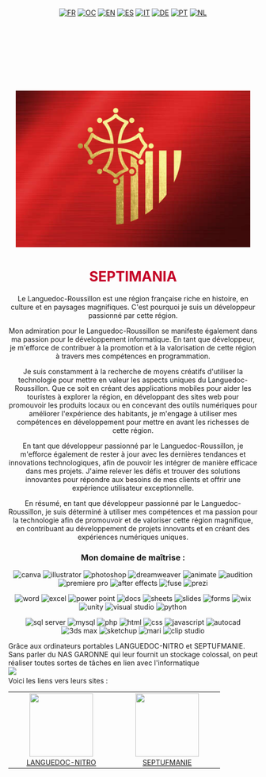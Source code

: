 <p style="margin: 15px;" align="center">
  <a href="https://github.com/Septimania/septimania/blob/main/README_FR.md"><img src="https://upload.wikimedia.org/wikipedia/commons/thumb/c/c3/Flag_of_France.svg/800px-Flag_of_France.svg.png" alt="FR" height="32px"></a>
  <a href="https://github.com/Septimania/septimania/blob/main/README_OC.md"><img src="https://upload.wikimedia.org/wikipedia/commons/thumb/4/45/Flag_of_Occitania.svg/320px-Flag_of_Occitania.svg.png" alt="OC" height="32px"></a>
  <a href="https://github.com/Septimania/septimania/blob/main/README_EN.md"><img src="https://upload.wikimedia.org/wikipedia/commons/thumb/8/83/Flag_of_the_United_Kingdom_%283-5%29.svg/320px-Flag_of_the_United_Kingdom_%283-5%29.svg.png" alt="EN" height="32px"></a>
  <a href="https://github.com/Septimania/septimania/blob/main/README_ES.md"><img src="https://upload.wikimedia.org/wikipedia/commons/thumb/9/9a/Flag_of_Spain.svg/320px-Flag_of_Spain.svg.png?uselang=fr" alt="ES" height="32px"></a>
  <a href="https://github.com/Septimania/septimania/blob/main/README_IT.md"><img src="https://upload.wikimedia.org/wikipedia/commons/thumb/0/03/Flag_of_Italy.svg/320px-Flag_of_Italy.svg.png" alt="IT" height="32px"></a>
  <a href="https://github.com/Septimania/septimania/blob/main/README_DE.md"><img src="https://upload.wikimedia.org/wikipedia/commons/thumb/b/ba/Flag_of_Germany.svg/320px-Flag_of_Germany.svg.png" alt="DE" height="32px"></a>
  <a href="https://github.com/Septimania/septimania/blob/main/README_PT.md"><img src="https://upload.wikimedia.org/wikipedia/commons/thumb/5/5c/Flag_of_Portugal.svg/320px-Flag_of_Portugal.svg.png?uselang=fr" alt="PT" height="32px"></a>
  <a href="https://github.com/Septimania/septimania/blob/main/README_NL.md"><img src="https://upload.wikimedia.org/wikipedia/commons/thumb/2/20/Flag_of_the_Netherlands.svg/320px-Flag_of_the_Netherlands.svg.png" alt="NL" height="32px"></a>
</p>

<br />
<br />
<br />
<br />
<br />
<br />
<br />
<p style="margin: 15px;" align="center">
  <img src="https://github.com/Septimania/septimania/blob/main/Drapeau.png">
</p>

<h1 align="center" style="font-weight: black; color: #C40026;">SEPTIMANIA</h1>

<p style="margin: 15px;" align="center">
<div align="center">Le Languedoc-Roussillon est une région française riche en histoire, en culture et en paysages magnifiques. C'est pourquoi je suis un développeur passionné par cette région.<br />

Mon admiration pour le Languedoc-Roussillon se manifeste également dans ma passion pour le développement informatique. En tant que développeur, je m'efforce de contribuer à la promotion et à la valorisation de cette région à travers mes compétences en programmation.<br />

Je suis constamment à la recherche de moyens créatifs d'utiliser la technologie pour mettre en valeur les aspects uniques du Languedoc-Roussillon. Que ce soit en créant des applications mobiles pour aider les touristes à explorer la région, en développant des sites web pour promouvoir les produits locaux ou en concevant des outils numériques pour améliorer l'expérience des habitants, je m'engage à utiliser mes compétences en développement pour mettre en avant les richesses de cette région.<br />

En tant que développeur passionné par le Languedoc-Roussillon, je m'efforce également de rester à jour avec les dernières tendances et innovations technologiques, afin de pouvoir les intégrer de manière efficace dans mes projets. J'aime relever les défis et trouver des solutions innovantes pour répondre aux besoins de mes clients et offrir une expérience utilisateur exceptionnelle.<br />

En résumé, en tant que développeur passionné par le Languedoc-Roussillon, je suis déterminé à utiliser mes compétences et ma passion pour la technologie afin de promouvoir et de valoriser cette région magnifique, en contribuant au développement de projets innovants et en créant des expériences numériques uniques.</div>
</p>

<h3 align="center">Mon domaine de maîtrise :</h3>

<p align="center"> 
<img src="https://upload.wikimedia.org/wikipedia/commons/0/08/Canva_icon_2021.svg" alt="canva" width="40" height="40"/>
<img src="https://www.vectorlogo.zone/logos/adobe_illustrator/adobe_illustrator-icon.svg" alt="illustrator" width="40" height="40"/>
<img src="https://scontent-mrs2-1.xx.fbcdn.net/v/t1.6435-9/74604707_10156960033772632_2987680273023369216_n.png?_nc_cat=100&ccb=1-7&_nc_sid=7f8c78&_nc_ohc=E4g6_MXIcdEAX-xf6DW&_nc_ht=scontent-mrs2-1.xx&oh=00_AfCvbD7U1CO0XR5D98_qW_MkdUJoqb-_f328yrQLWQLh3Q&oe=65B59A5F" alt="photoshop" width="40" height="40"/>
<img src="https://seeklogo.com/images/A/adobe-dreamweaver-cc-logo-715C7C7988-seeklogo.com.png" alt="dreamweaver" width="40" height="40"/>
<img src="https://upload.wikimedia.org/wikipedia/commons/thumb/e/e3/Adobe_Animate_CC_icon.svg/788px-Adobe_Animate_CC_icon.svg.png" alt="animate" width="40" height="40"/>
<img src="https://upload.wikimedia.org/wikipedia/commons/thumb/1/19/Adobe_Audition_CC_icon.svg/2101px-Adobe_Audition_CC_icon.svg.png" alt="audition" width="40" height="40"/>
<img src="https://encrypted-tbn0.gstatic.com/images?q=tbn:ANd9GcQ1Ztq4WCf8G42MvCnJpdFKRk__uLdm3m9U11TfFRlfWbBqTqVEHIb8jhmiOwbDQG_DSuM&usqp=CAU" alt="premiere pro" width="40" height="40"/>
<img src="https://upload.wikimedia.org/wikipedia/commons/thumb/2/29/Adobe_After_Effects_CC_icon.png/492px-Adobe_After_Effects_CC_icon.png" alt="after effects" width="40" height="40"/>
<img src="https://cdn4.iconfinder.com/data/icons/logos-and-brands/512/13_Fuse_Adobe_logo_logos-512.png" alt="fuse" width="40" height="40"/>
<img src="https://cdn.icon-icons.com/icons2/313/PNG/512/Prezi_34270.png" alt="prezi" width="40" height="40"/> 
</p>

<p align="center"> 
<img src="https://e7.pngegg.com/pngimages/801/423/png-clipart-microsoft-office-2010-microsoft-word-computer-icons-microsoft-blue-text-thumbnail.png" alt="word" width="40" height="40"/>
<img src="https://iconape.com/wp-content/files/bk/353263/png/353263.png" alt="excel" width="40" height="40"/>
<img src="https://www.symbols.com/images/symbol/3022_power-point-2010-icon.png" alt="power point" width="40" height="40"/>
<img src="https://cdn-icons-png.flaticon.com/512/5968/5968517.png" alt="docs" width="40" height="40"/>
<img src="https://upload.wikimedia.org/wikipedia/commons/thumb/3/30/Google_Sheets_logo_%282014-2020%29.svg/800px-Google_Sheets_logo_%282014-2020%29.svg.png" alt="sheets" width="40" height="40"/>
<img src="https://upload.wikimedia.org/wikipedia/commons/thumb/1/1e/Google_Slides_logo_%282014-2020%29.svg/745px-Google_Slides_logo_%282014-2020%29.svg.png" alt="slides" width="40" height="40"/>
<img src="https://cdn-icons-png.flaticon.com/512/5968/5968528.png" alt="forms" width="40" height="40"/>
<img src="https://cdn4.iconfinder.com/data/icons/logos-and-brands/512/380_Wix_logo-512.png" alt="wix" width="40" height="40"/>
<img src="https://cdn-icons-png.flaticon.com/512/5969/5969346.png" alt="unity" width="40" height="40"/>
<img src="https://upload.wikimedia.org/wikipedia/commons/thumb/5/59/Visual_Studio_Icon_2019.svg/2060px-Visual_Studio_Icon_2019.svg.png" alt="visual studio" width="40" height="40"/>
<img src="https://upload.wikimedia.org/wikipedia/commons/thumb/c/c3/Python-logo-notext.svg/1869px-Python-logo-notext.svg.png" alt="python" width="40" height="40"/>
</p>

<p align="center"> 
<img src="https://cyclr.com/wp-content/uploads/2022/03/ext-550.png" alt="sql server" width="40" height="40"/>
<img src="https://cdn4.iconfinder.com/data/icons/logos-3/181/MySQL-512.png" alt="mysql" width="40" height="40"/>
<img src="https://cdn-icons-png.flaticon.com/512/5968/5968332.png" alt="php" width="40" height="40"/>
<img src="https://cdn-icons-png.flaticon.com/512/732/732212.png" alt="html" width="40" height="40"/>
<img src="https://www.seekpng.com/png/full/141-1415372_css3-icon-png.png" alt="css" width="40" height="40"/>
<img src="https://iconape.com/wp-content/png_logo_vector/javascript-logo.png" alt="javascript" width="40" height="40"/>
<img src="https://play-lh.googleusercontent.com/y92LD5c5rdlNfquCy-YPNIvdnS4ISEL05wickp28OLya8WlmWQwXfAP0Yys9iTssny3K=w240-h480-rw" alt="autocad" width="40" height="40"/>
<img src="https://www.altam.fr/wp-content/uploads/2021/10/autodesk-3ds-max-small-social-400.png" alt="3ds max" width="40" height="40"/>
<img src="https://cdn.icon-icons.com/icons2/195/PNG/256/Google_Sketchup_23504.png" alt="sketchup" width="40" height="40"/>
<img src="https://toppng.com/uploads/preview/mari-logo-rgb-foundry-mari-logo-1156286701534oyfve948.png" alt="mari" width="40" height="40"/>
<img src="https://www.versluis.com/wp-content/uploads/2021/02/CSP-Clip-Studio-Icon.png" alt="clip studio" width="40" height="40"/>
</p>
<p>
  Grâce aux ordinateurs portables LANGUEDOC-NITRO et SEPTUFMANIE. Sans parler du NAS GARONNE qui leur fournit un stockage colossal, on peut réaliser toutes sortes de tâches en lien avec l'informatique
  <br>
  <img src="https://github.com/Septimania/septimania/blob/main/Composition-2.gif">
  <br>
  Voici les liens vers leurs sites :
  <br>
  <div align="center">
    <table>
      <tbody>
        <tr>
          <td align="center" style="text-align:center; width: 200px;">
            <a href="https://languedocnitro.wixsite.com/languedoc-nitro">
              <img src="https://static.wixstatic.com/media/8e943e_ffda711e2f67497db875ad20d70c81cd~mv2.png/v1/fill/w_161,h_161,al_c,q_85,usm_0.66_1.00_0.01,enc_auto/unnamed.png" width="128" height="128"/>
              <br>
              LANGUEDOC-NITRO
            </a>
          </td>
           <td align="center" style="text-align:center; width: 200px;">
            <a href="https://septufmanie.wixsite.com/septufmanie">
              <img src="https://static.wixstatic.com/media/9f8d77_a45ac70303364243a13a49791b768e98~mv2.png/v1/fill/w_161,h_161,al_c,q_85,usm_0.66_1.00_0.01,enc_auto/unnamed.png" width="128" height="128"/>
              <br>
              SEPTUFMANIE
            </a>
          </td>
        </tr>
      </tbody>
    </table>
  </div>
</p>
<br/>
<br/>
<br/>
